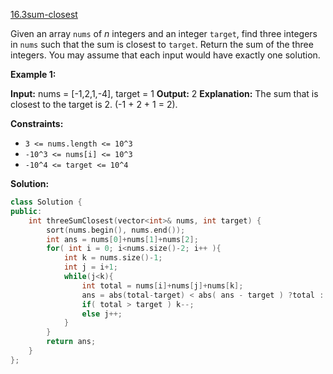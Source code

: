 [16.3sum-closest](https://leetcode.com/problems/3sum-closest/)  

Given an array `nums` of _n_ integers and an integer `target`, find three integers in `nums` such that the sum is closest to `target`. Return the sum of the three integers. You may assume that each input would have exactly one solution.

**Example 1:**

**Input:** nums = \[-1,2,1,-4\], target = 1
**Output:** 2
**Explanation:** The sum that is closest to the target is 2. (-1 + 2 + 1 = 2).

**Constraints:**

*   `3 <= nums.length <= 10^3`
*   `-10^3 <= nums[i] <= 10^3`
*   `-10^4 <= target <= 10^4`  



**Solution:**  

```cpp
class Solution {
public:
    int threeSumClosest(vector<int>& nums, int target) {
        sort(nums.begin(), nums.end());
        int ans = nums[0]+nums[1]+nums[2];
        for( int i = 0; i<nums.size()-2; i++ ){
            int k = nums.size()-1;
            int j = i+1;
            while(j<k){
                int total = nums[i]+nums[j]+nums[k];
                ans = abs(total-target) < abs( ans - target ) ?total : ans;
                if( total > target ) k--;
                else j++;
            }
        }
        return ans;
    }
};
```
      